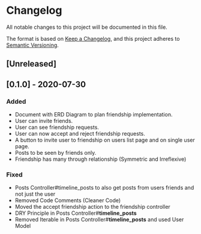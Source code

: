 # Changelog
All notable changes to this project will be documented in this file.

The format is based on [Keep a Changelog](https://keepachangelog.com/en/1.0.0/),
and this project adheres to [Semantic Versioning](https://semver.org/spec/v2.0.0.html).

## [Unreleased]

## [0.1.0] - 2020-07-30
### Added
- Document with ERD Diagram to plan friendship implementation.
- User can invite friends.
- User can see friendship requests.
- User can now accept and reject friendship requests.
- A button to invite user to friendship on users list page and on single user page.
- Posts to be seen by friends only.
- Friendship has many through relationship (Symmetric and Irreflexive)

### Fixed
- Posts Controller#timeline_posts to also get posts from users friends and not just the user
- Removed Code Comments (Cleaner Code)
- Moved the accept friendship action to the friendship controller
- DRY Principle in Posts Controller#**timeline_posts**
- Removed Iterable in Posts Controller#**timeline_posts** and used User Model
